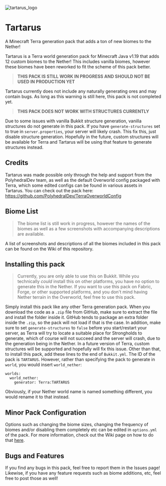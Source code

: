 ![tartarus_logo](https://user-images.githubusercontent.com/76827500/179134441-5eb9b4b6-623c-401c-a84a-61bd138140e9.png)

# **Tartarus**
A Minecraft Terra generation pack that adds a ton of new biomes to the Nether!

Tartarus is a Terra world generation pack for Minecraft Java v1.19 that adds 12 custom biomes to the Nether! This includes vanilla biomes, however these biomes have been reworked to fit the scheme of this pack better. 

> **THIS PACK IS STILL WORK IN PROGRESS AND SHOULD NOT BE USED IN PRODUCTION YET**

Tartarus currently does not include any naturally generating ores and may contain bugs. As long as this warning is still here, this pack is not completed yet.

> **THIS PACK DOES NOT WORK WITH STRUCTURES CURRENTLY**

Due to some issues with vanilla Bukkit structure generation, vanilla structures do not generate in this pack. If you have `generate-structures` set to true in `server.properties`, your server will likely crash. This fix this, just disable structure generation. Hopefully in the future, custom structures will be available for Terra and Tartarus will be using that feature to generate structures instead.

## Credits
Tartarus was made possible only through the help and support from the PolyhedralDev team, as well as the default Overworld config packaged with Terra, which some edited configs can be found in various assets in Tartarus. You can check out the pack here: https://github.com/PolyhedralDev/TerraOverworldConfig

## Biome List
> The biome list is still work in progress, however the names of the biomes as well as a few screenshots with accompanying descriptions are available.

A list of screenshots and descriptions of all the biomes included in this pack can be found on the Wiki of this repository.

## Installing this pack
> Currently, you are only able to use this on Bukkit. While you technically *could* install this on other platforms, you have no option to generate this in the Nether. If you want to use this pack on Fabric, Forge, or other supported platforms, and you don't mind having Nether terrain in the Overworld, feel free to use this pack.

Simply install this pack like any other Terra generation pack. When you download the code as a `.zip` file from GitHub, make sure to extract the file and install the folder inside it. GitHub tends to package an extra folder inside the `.zip`, so the pack will not load if that is the case. In addition, make sure to set `generate-structures` to `false` before you start/restart your server, as Terra will try to locate a suitable place for Strongholds to generate, which of course will not succeed and the server will crash, due to the generation being in the Nether. In a future version of Terra, custom structures will be supported and hopefully will fix this issue. Other than that, to install this pack, add these lines to the end of `Bukkit.yml`. The ID of the pack is `TARTARUS`. However, rather than specifying the pack to generate in `world`, you would insert `world_nether`:

```
worlds:
  world_nether:
    generator: Terra:TARTARUS
```

Obviously, if your Nether world name is named something different, you would rename it to that instead.

## Minor Pack Configuration
Options such as changing the biome sizes, changing the frequency of biomes and/or disabling them completely etc can be edited in `options.yml` of the pack. For more information, check out the Wiki page on how to do that [here](https://github.com/Jason-Ding19/Tartarus/wiki/Modifying-the-Config-Pack).

## Bugs and Features
If you find any bugs in this pack, feel free to report them in the Issues page! Likewise, if you have any feature requests such as biome additions, etc, feel free to post those as well!
